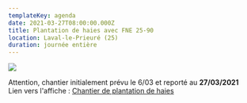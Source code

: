 ```yaml
---
templateKey: agenda
date: 2021-03-27T08:00:00.000Z
title: Plantation de haies avec FNE 25-90
location: Laval-le-Prieuré (25)
duration: journée entière
---
```



![](/img/microsoftteams-image-4-.png#center)

Attention, chantier initialement prévu le 6/03 et reporté au **27/03/2021**\
Lien vers l'affiche : <a href="/img/appel-à-bénévoles_plantation_06.03.21.jpg" target="_blank">Chantier de plantation de haies</a>